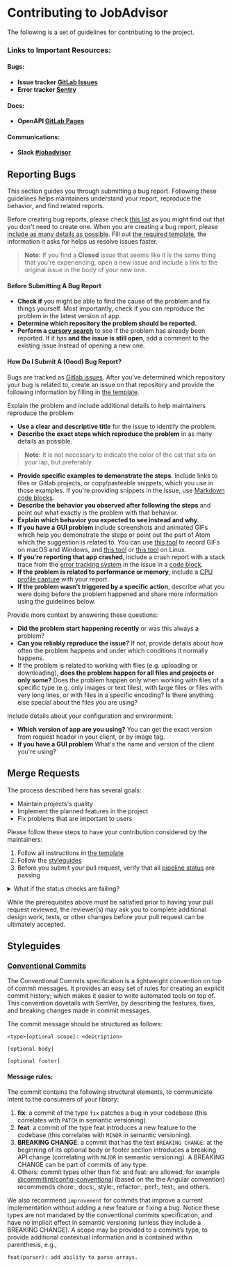 # Contributing to JobAdvisor
The following is a set of guidelines for contributing to the project.

### Links to Important Resources:
#### Bugs:
* **Issue tracker [GitLab Issues](https://gitlab.fingers.by/jobadvisor/backend/issues)**
* **Error tracker [Sentry](https://sentry.fingers.by/fingers/jobadvisor-backend/)**
#### Docs:
* **OpenAPI [GitLab Pages](https://jobadvisor.pages.fingers.by/backend)**
#### Communications:
* **Slack [#jobadvisor](https://fingers-media.slack.com/messages/CH9K90STV)**

## Reporting Bugs

This section guides you through submitting a bug report. Following these guidelines helps maintainers understand your report, reproduce the behavior, and find related reports.

Before creating bug reports, please check [this list](#before-submitting-a-bug-report) as you might find out that you don't need to create one. When you are creating a bug report, please [include as many details as possible](#how-do-i-submit-a-good-bug-report). Fill out [the required template](.gitlab/issue_templates/Bug.md), the information it asks for helps us resolve issues faster.

> **Note:** If you find a **Closed** issue that seems like it is the same thing that you're experiencing, open a new issue and include a link to the original issue in the body of your new one.


#### Before Submitting A Bug Report

* **Check if** you might be able to find the cause of the problem and fix things yourself. Most importantly, check if you can reproduce the problem in the latest version of app.
* **Determine which repository the problem should be reported**.
* **Perform a [cursory search](#bugs)** to see if the problem has already been reported. If it has **and the issue is still open**, add a comment to the existing issue instead of opening a new one.

#### How Do I Submit A (Good) Bug Report?

Bugs are tracked as [Gitlab issues](https://gitlab.fingers.by/help/user/project/issues/index.md). After you've determined which repository your bug is related to, create an issue on that repository and provide the following information by filling in [the template](.gitlab/issue_templates/Bug.md).

Explain the problem and include additional details to help maintainers reproduce the problem:

* **Use a clear and descriptive title** for the issue to identify the problem.
* **Describe the exact steps which reproduce the problem** in as many details as possible.
> **Note:** It is not necessary to indicate the color of the cat that sits on your lap, but preferably.
* **Provide specific examples to demonstrate the steps**. Include links to files or Gitlab projects, or copy/pasteable snippets, which you use in those examples. If you're providing snippets in the issue, use [Markdown code blocks](https://gitlab.fingers.by/help/user/markdown#code-and-syntax-highlighting).
* **Describe the behavior you observed after following the steps** and point out what exactly is the problem with that behavior.
* **Explain which behavior you expected to see instead and why.**
* **If you have a GUI problem** include screenshots and animated GIFs which help you demonstrate the steps or point out the part of Atom which the suggestion is related to. You can use [this tool](https://www.cockos.com/licecap/) to record GIFs on macOS and Windows, and [this tool](https://github.com/colinkeenan/silentcast) or [this tool](https://github.com/GNOME/byzanz) on Linux.
* **If you're reporting that app crashed**, include a crash report with a stack trace from the [error tracking system](#bugs) in the issue in a [code block](https://gitlab.fingers.by/help/user/markdown#code-and-syntax-highlighting).
* **If the problem is related to performance or memory**, include a [CPU profile capture](https://flight-manual.atom.io/hacking-atom/sections/debugging/#diagnose-runtime-performance) with your report.
* **If the problem wasn't triggered by a specific action**, describe what you were doing before the problem happened and share more information using the guidelines below.

Provide more context by answering these questions:

* **Did the problem start happening recently** or was this always a problem?
* **Can you reliably reproduce the issue?** If not, provide details about how often the problem happens and under which conditions it normally happens.
* If the problem is related to working with files (e.g. uploading or downloading), **does the problem happen for all files and projects or only some?** Does the problem happen only when working with files of a specific type (e.g. only images or text files), with large files or files with very long lines, or with files in a specific encoding? Is there anything else special about the files you are using?

Include details about your configuration and environment:

* **Which version of app are you using?** You can get the exact version from request header in your client, or by image tag.
* **If you have a GUI problem** What's the name and version of the client you're using?

## Merge Requests

The process described here has several goals:

- Maintain projects's quality
- Implement the planned features in the project
- Fix problems that are important to users

Please follow these steps to have your contribution considered by the maintainers:

1. Follow all instructions in [the template](.gitlab/merge_request_templates/Feature.md)
2. Follow the [styleguides](#styleguides)
3. Before you submit your pull request, verify that all [pipeline status](https://gitlab.fingers.by/help/ci/README.md) are passing 
<details>
<summary>What if the status checks are failing?</summary>
If a status check is failing, and you believe that the failure is unrelated to your
change, please leave a comment on the pull request explaining why you believe the
failure is unrelated. A maintainer will re-run the status check for you. If we
conclude that the failure was a false positive, then we will open an issue to track
that problem with our status check suite.
</details>

While the prerequisites above must be satisfied prior to having your pull request reviewed, the reviewer(s) may ask you to complete additional design work, tests, or other changes before your pull request can be ultimately accepted.

## Styleguides

### [Conventional Commits](https://www.conventionalcommits.org/en/v1.0.0-beta.3/)
The Conventional Commits specification is a lightweight convention on top of commit messages. It provides an easy set of rules for creating an explicit commit history; which makes it easier to write automated tools on top of. This convention dovetails with SemVer, by describing the features, fixes, and breaking changes made in commit messages.

The commit message should be structured as follows:
```
<type>[optional scope]: <description>

[optional body]

[optional footer]
```

#### Message rules:
The commit contains the following structural elements, to communicate intent to the consumers of your library:

1. **fix**: a commit of the type `fix` patches a bug in your codebase (this correlates with `PATCH` in semantic versioning).
2. **feat**: a commit of the type feat introduces a new feature to the codebase (this correlates with `MINOR` in semantic versioning).
3. **BREAKING CHANGE**: a commit that has the text `BREAKING CHANGE`: at the beginning of its optional body or footer section introduces a breaking API change (correlating with `MAJOR` in semantic versioning). A BREAKING CHANGE can be part of commits of any type.
4. Others: commit types other than fix: and feat: are allowed, for example [@commitlint/config-conventional](https://github.com/conventional-changelog/commitlint/tree/master/%40commitlint/config-conventional) (based on the the Angular convention) recommends chore:, docs:, style:, refactor:, perf:, test:, and others.

We also recommend `improvement` for commits that improve a current implementation without adding a new feature or fixing a bug. Notice these types are not mandated by the conventional commits specification, and have no implicit effect in semantic versioning (unless they include a BREAKING CHANGE). 
A scope may be provided to a commit’s type, to provide additional contextual information and is contained within parenthesis, e.g.,

`feat(parser): add ability to parse arrays.`
